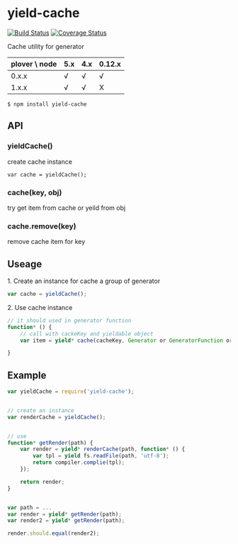 # yield-cache

[![Build Status](https://travis-ci.org/bencode/yield-cache.svg?branch=master)](https://travis-ci.org/bencode/yield-cache)
[![Coverage Status](https://coveralls.io/repos/bencode/yield-cache/badge.svg)](https://coveralls.io/r/bencode/yield-cache)


Cache utility for generator


plover \ node | 5.x | 4.x | 0.12.x
---           | --- | --- | ----
0.x.x         | √   | √   | √
1.x.x         | √   | √   | X


```shell
$ npm install yield-cache
```


## API

### yieldCache()

create cache instance

```
var cache = yieldCache();
```

### cache(key, obj)

try get item from cache or yeild from obj

### cache.remove(key)

remove cache item for key


## Useage

1\. Create an instance for cache a group of generator

```js
var cache = yieldCache();
```

2\. Use cache instance


```js
// it should used in generator function
function* () {
    // call with cackeKey and yieldable object
    var item = yield* cache(cacheKey, Generator or GeneratorFunction or Functin that return Promise);

}
```


## Example

```js
var yieldCache = require('yield-cache');


// create an instance
var renderCache = yieldCache();


// use
function* getRender(path) {
    var render = yield* renderCache(path, function* () {
        var tpl = yield fs.readFile(path, 'utf-8');
        return compiler.complie(tpl);
    });

    return render;
}


var path = ...
var render = yield* getRender(path);
var render2 = yield* getRender(path);

render.should.equal(render2);
```

